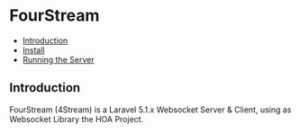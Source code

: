 # FourStream

- [Introduction](#introduction)
- [Install](docs/Install)
- [Running the Server](docs/Running)

<a name="introduction"></a>
## Introduction
FourStream (4Stream) is a Laravel 5.1.x Websocket Server & Client, using as Websocket Library the HOA Project.
